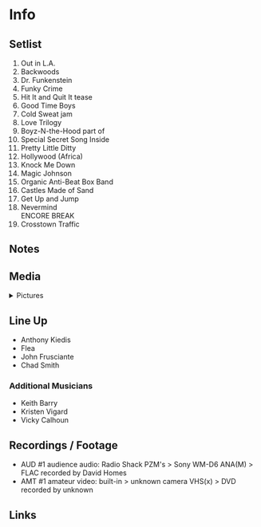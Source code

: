 # Info

## Setlist

1. Out in L.A.
2. Backwoods
3. Dr. Funkenstein
4. Funky Crime
5. Hit It and Quit It tease
6. Good Time Boys
7. Cold Sweat jam
8. Love Trilogy
9. Boyz-N-the-Hood part of
10. Special Secret Song Inside
11. Pretty Little Ditty
12. Hollywood (Africa)
13. Knock Me Down
14. Magic Johnson
15. Organic Anti-Beat Box Band
16. Castles Made of Sand
17. Get Up and Jump
18. Nevermind
<br> ENCORE BREAK
19. Crosstown Traffic

## Notes

## Media 

<details>
  <summary>Pictures</summary>
  <!--<img alt="Setlist" title="Setlist" src="_.jpg" height="200" />
  <img alt="Flyer" title="Flyer" src="_.jpg" height="200" />
  <img alt="Clipper" title="Clipper" src="_.jpg" height="200" />
  <img alt="Ticket" title="Ticket" src="_.jpg" height="200" />
  -->
</details>

## Line Up

* Anthony Kiedis
* Flea
* John Frusciante
* Chad Smith

### Additional Musicians

* Keith Barry  
* Kristen Vigard  
* Vicky Calhoun

## Recordings / Footage

* AUD #1 audience audio: Radio Shack PZM's > Sony WM-D6 ANA(M) > FLAC recorded by David Homes
* AMT #1 amateur video: built-in > unknown camera VHS(x) > DVD recorded by unknown

## Links